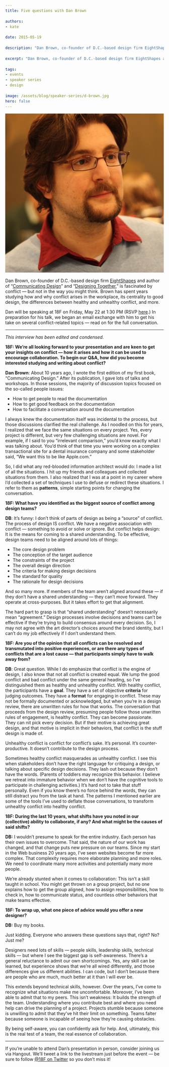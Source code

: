```yaml
---
title: Five questions with Dan Brown

authors:
- kate

date: 2015-05-19

description: "Dan Brown, co-founder of D.C.-based design firm EightShapes and author of Communicating Design and Designing Together, has spent years studying how and why conflict arises in the workplace, its centrality to good design, the differences between healthy and unhealthy conflict, and more. Dan will be speaking at 18F on Friday, May 22 at 1:30 PM."

excerpt: "Dan Brown, co-founder of D.C.-based design firm EightShapes and author of Communicating Design and Designing Together, has spent years studying how and why conflict arises in the workplace, its centrality to good design, the differences between healthy and unhealthy conflict, and more. Dan will be speaking at 18F on Friday, May 22 at 1:30 PM."

tags:
- events
- speaker series
- design

image: /assets/blog/speaker-series/d-brown.jpg
hero: false
---
```


<div class="align-left"><img alt="Dan Brown" src="/assets/blog/speaker-series/d-brown.jpg"></div>

Dan Brown, co-founder of D.C.-based design firm [EightShapes](http://eightshapes.com/) and author of “[Communicating Design](http://www.amazon.com/Communicating-Design-Developing-Documentation-Planning/dp/0321712463)” and “[Designing Together](http://www.amazon.com/Designing-Together-collaboration-management-professionals/dp/0321918630/ref=sr_1_1?s=books&ie=UTF8&qid=1431552817&sr=1-1&keywords=Designing+Together+Dan+Brown),” is fascinated by conflict — but not in the way you might think. Brown has spent years studying how and why conflict arises in the workplace, its centrality to good design, the differences between healthy and unhealthy conflict, and more.

Dan will be speaking at 18F on Friday, May 22 at 1:30 PM (RSVP [here](https://www.eventbrite.com/e/18f-design-presents-dan-r-brown-registration-16981311560).) In preparation for his talk, we began an email exchange with him to get his take on several conflict-related topics — read on for the full conversation.

---

*This interview has been edited and condensed.*

**18F: We’re all looking forward to your presentation and are keen to get your insights on conflict — how it arises and how it can be used to encourage collaboration. To begin our Q&A, how did you become interested studying and writing about conflict?**

**Dan Brown**: About 10 years ago, I wrote the first edition of my first book, “Communicating Design.” After its publication, I gave lots of talks and workshops. In those sessions, the majority of discussion topics focused on the so-called people issues:

-   How to get people to read the documentation
-   How to get good feedback on the documentation
-   How to facilitate a conversation around the documentation

I always knew the documentation itself was incidental to the process, but those discussions clarified the real challenge. As I noodled on this for years, I realized that we face the same situations on every project. Yes, every project is different, but very few challenging situations are novel. For example, if I said to you “irrelevant comparison,” you’d know exactly what I was talking about. You’d think of that time you were working on a complex transactional site for a dental insurance company and some stakeholder said, “We want this to be like Apple.com.”

So, I did what any red-blooded information architect would do: I made a list of all the situations. I hit up my friends and colleagues and collected situations from them. I also realized that I was at a point in my career where I’d collected a set of techniques I use to defuse or redirect these situations. I refer to them as **patterns**, simple starting points for changing the conversation.

**18F: What have you identified as the biggest source of conflict among design teams?**

**DB**: It’s funny: I don’t think of parts of design as being a “source”
of conflict. The process of design IS conflict. We have a negative association with conflict — something to avoid or solve or ignore. But conflict helps design: It is the means for coming to a shared understanding. To be effective, design teams need to be aligned around lots of things:

-   The core design problem
-   The conception of the target audience
-   The constraints of the project
-   The overall design direction
-   The criteria for making design decisions
-   The standard for quality
-   The rationale for design decisions

And so many more. If members of the team aren’t aligned around these — if they don’t have a shared understanding — they can’t move forward. They operate at cross-purposes. But it takes effort to get that alignment.

The hard part to grasp is that “shared understanding” doesn’t necessarily mean “agreement.” Design processes involve decisions and teams can’t be effective if they’re trying to build consensus around every decision. So, I may not agree with the art director’s choices around the brand identity, but I can’t do my job effectively if I don’t understand them.

**18F: Are you of the opinion that all conflicts can be resolved and transmutated into positive experiences, or are there any types of conflicts that are a lost cause — that participants simply have to walk away from?**

**DB**: Great question. While I do emphasize that conflict is the engine of design, I also know that not all conflict is created equal. We lump the good conflict and bad conflict under the same general heading, so I’ve distinguished them as healthy and unhealthy conflict. With healthy conflict, the participants have a **goal**. They have a set of objective **criteria** for judging outcomes. They have a **format** for engaging in conflict. These may not be formally documented or acknowledged, but when you’re in a design review, there are unwritten rules for how that works. The conversation that proceeds from the design review, presuming people follow those unwritten rules of engagement, is healthy conflict. They can become passionate. They can nit pick every decision. But if their motive is achieving great design, and that motive is implicit in their behaviors, that conflict is the stuff design is made of.

Unhealthy conflict is conflict for conflict’s sake. It’s personal. It’s counter-productive. It doesn’t contribute to the design process.

Sometimes healthy conflict masquerades as unhealthy conflict. I see this when stakeholders don’t have the right language for critiquing a design, or talking about specific design decisions. They lash out because they don’t have the words. (Parents of toddlers may recognize this behavior. I believe we retreat into immature behavior when we don’t have the cognitive tools to participate in challenging activities.) It’s hard not to take that stuff personally. Even if you know there’s no force behind the words, they can still distract you from the task at hand. The patterns I mentioned earlier are some of the tools I’ve used to deflate those conversations, to transform unhealthy conflict into healthy conflict.

**18F: During the last 10 years, what shifts have you noted in our (collective) ability to collaborate, if any? And what might be the causes of said shifts?**

**DB:** I wouldn’t presume to speak for the entire industry. Each person has their own issues to overcome. That said, the nature of our work has changed, and that change puts new pressure on our teams. Since my start in the Web business 20 years ago, I’ve seen websites become far more complex. That complexity requires more elaborate planning and more roles. We need to coordinate many more activities and potentially many more people.

We’re already stunted when it comes to collaboration: This isn’t a skill taught in school. You might get thrown on a group project, but no one explains how to get the group aligned, how to assign responsibilities, how to check in, how to communicate status, and countless other behaviors that make teams effective.

**18F: To wrap up, what one piece of advice would you offer a new designer?**

**DB:** Buy my books.

Just kidding. Everyone who answers these questions says that, right? No? Just me?

Designers need lots of skills — people skills, leadership skills, technical skills — but where I see the biggest gap is self-awareness. There’s a general reluctance to admit our own shortcomings. Yes, any skill can be learned, but experience shows that we’re all wired differently, and those differences give us different abilities. I can code, but I don’t because there are people who are much, much better at it than I will ever be.

This extends beyond technical skills, however. Over the years, I’ve come to recognize what situations make me uncomfortable. Moreover, I’ve been able to admit that to my peers. This isn’t weakness: It builds the strength of the team. Understanding where you contribute best and where you need help can drive the planning of a project. Projects stumble because someone is unwilling to admit that they’ve hit their limit on something. Teams falter because someone is incapable of seeing how they’re causing obstacles.

By being self-aware, you can confidently ask for help. And, ultimately, this is the real test of a team, the real essence of collaboration.

---

If you’re unable to attend Dan’s presentation in person, consider joining us via Hangout. We’ll tweet a link to the livestream just before the event — be sure to follow [@18F on Twitter](https://twitter.com/18F/) so you don’t miss it!
